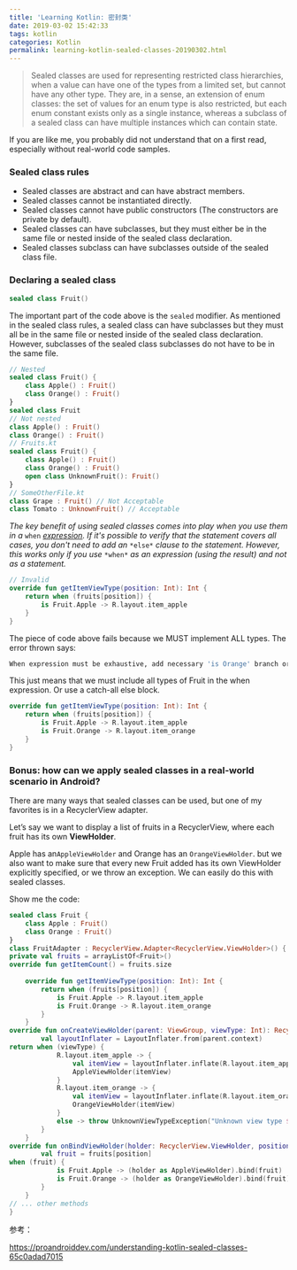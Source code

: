 ```yaml
---
title: 'Learning Kotlin: 密封类'
date: 2019-03-02 15:42:33
tags: kotlin
categories: Kotlin
permalink: learning-kotlin-sealed-classes-20190302.html
---
```


> Sealed classes are used for representing restricted class hierarchies, when a value can have one of the types from a limited set, but cannot have any other type. They are, in a sense, an extension of enum classes: the set of values for an enum type is also restricted, but each enum constant exists only as a single instance, whereas a subclass of a sealed class can have multiple instances which can contain state.

If you are like me, you probably did not understand that on a first read, especially without real-world code samples. 

### Sealed class rules

- Sealed classes are abstract and can have abstract members.
- Sealed classes cannot be instantiated directly.
- Sealed classes cannot have public constructors (The constructors are private by default).
- Sealed classes can have subclasses, but they must either be in the same file or nested inside of the sealed class declaration.
- Sealed classes subclass can have subclasses outside of the sealed class file.

### Declaring a sealed class

```kotlin
sealed class Fruit()
```

The important part of the code above is the `sealed` modifier. As mentioned in the sealed class rules, a sealed class can have subclasses but they must all be in the same file or nested inside of the sealed class declaration. However, subclasses of the sealed class subclasses do not have to be in the same file. 

```kotlin
// Nested
sealed class Fruit() {
    class Apple() : Fruit()
    class Orange() : Fruit()
}
sealed class Fruit
// Not nested
class Apple() : Fruit()
class Orange() : Fruit()
// Fruits.kt
sealed class Fruit() {
    class Apple() : Fruit()
    class Orange() : Fruit()
    open class UnknownFruit(): Fruit()
}
// SomeOtherFile.kt
class Grape : Fruit() // Not Acceptable
class Tomato : UnknownFruit() // Acceptable
```

*The key benefit of using sealed classes comes into play when you use them in* *a* `when` [ *expression*](https://kotlinlang.org/docs/reference/control-flow.html#when-expression)*. If it's possible to verify that the statement covers all cases, you don't need to add* *an* `*else*` *clause* *to the statement. However, this works only if you* *use* `*when*` *as* *an expression (using the result) and not as a statement.*

```kotlin
// Invalid
override fun getItemViewType(position: Int): Int {
    return when (fruits[position]) {
        is Fruit.Apple -> R.layout.item_apple
    }
}
```

The piece of code above fails because we MUST implement ALL types. The error thrown says: 

```bash
When expression must be exhaustive, add necessary 'is Orange' branch or else branch instead
```

This just means that we must include all types of Fruit in the when expression. Or use a catch-all else block. 

```kotlin
override fun getItemViewType(position: Int): Int {
    return when (fruits[position]) {
        is Fruit.Apple -> R.layout.item_apple
        is Fruit.Orange -> R.layout.item_orange
    }
}
```

### Bonus: how can we apply sealed classes in a real-world scenario in Android? 

There are many ways that sealed classes can be used, but one of my favorites is in a RecyclerView adapter. 

Let’s say we want to display a list of fruits in a RecyclerView, where each fruit has its own **ViewHolder**. 

Apple has an`AppleViewHolder` and Orange has an `OrangeViewHolder`. but we also want to make sure that every new Fruit added has its own ViewHolder explicitly specified, or we throw an exception. We can easily do this with sealed classes. 

Show me the code: 

```kotlin
sealed class Fruit {
    class Apple : Fruit()
    class Orange : Fruit()
}
class FruitAdapter : RecyclerView.Adapter<RecyclerView.ViewHolder>() {
private val fruits = arrayListOf<Fruit>()
override fun getItemCount() = fruits.size
    
    override fun getItemViewType(position: Int): Int {
        return when (fruits[position]) {
            is Fruit.Apple -> R.layout.item_apple
            is Fruit.Orange -> R.layout.item_orange
        }
    }
override fun onCreateViewHolder(parent: ViewGroup, viewType: Int): RecyclerView.ViewHolder {
        val layoutInflater = LayoutInflater.from(parent.context)
return when (viewType) {
            R.layout.item_apple -> {
                val itemView = layoutInflater.inflate(R.layout.item_apple, parent, false)
                AppleViewHolder(itemView)
            }
            R.layout.item_orange -> {
                val itemView = layoutInflater.inflate(R.layout.item_orange, parent, false)
                OrangeViewHolder(itemView)
            }
            else -> throw UnknownViewTypeException("Unknown view type $viewType")
        }
    }
override fun onBindViewHolder(holder: RecyclerView.ViewHolder, position: Int) {
        val fruit = fruits[position]
when (fruit) {
            is Fruit.Apple -> (holder as AppleViewHolder).bind(fruit)
            is Fruit.Orange -> (holder as OrangeViewHolder).bind(fruit)
        }
    }
// ... other methods
}
```

参考：

https://proandroiddev.com/understanding-kotlin-sealed-classes-65c0adad7015